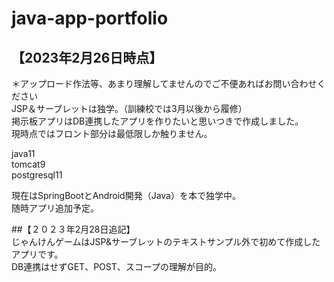 # java-app-portfolio
## 【2023年2月26日時点】  
＊アップロード作法等、あまり理解してませんのでご不便あればお問い合わせください  
JSP＆サーブレットは独学。（訓練校では3月以後から履修）  
掲示板アプリはDB連携したアプリを作りたいと思いつきで作成しました。  
現時点ではフロント部分は最低限しか触りません。  
  
java11  
tomcat9  
postgresql11  
  
現在はSpringBootとAndroid開発（Java）を本で独学中。  
随時アプリ追加予定。  

##【２０２３年2月28日追記】  
じゃんけんゲームはJSP&サーブレットのテキストサンプル外で初めて作成したアプリです。  
DB連携はせずGET、POST、スコープの理解が目的。  
